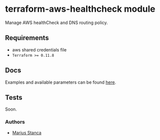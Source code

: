 # terraform-aws-healthcheck module

Manage AWS healthCheck and DNS routing policy.

## Requirements

* aws shared credentials file
* `Terraform >= 0.11.8`

## Docs

Examples and available parameters can be found [here](docs/).

## Tests

Soon.

### Authors

* [Marius Stanca](mailto:me@marius.xyz)
